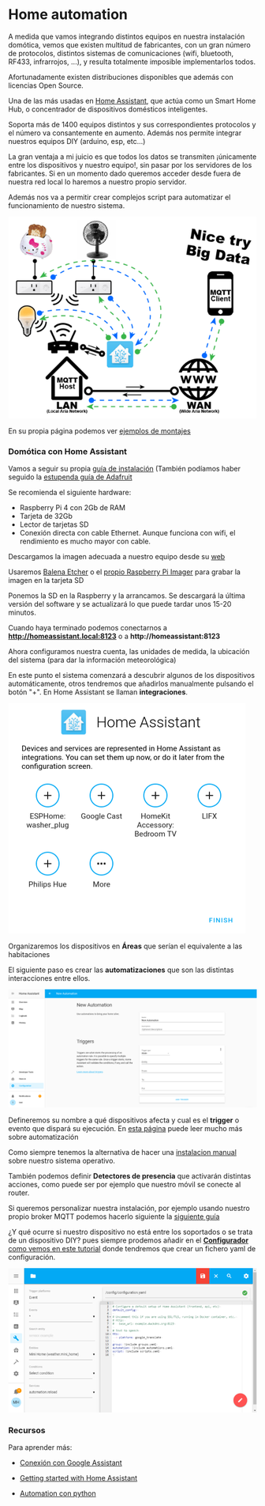 # Home automation

A medida que vamos integrando distintos equipos en nuestra instalación domótica, vemos que existen multitud de fabricantes, con un gran número de protocolos, distintos sistemas de comunicaciones (wifi, bluetooth, RF433, infrarrojos, ...), y resulta totalmente imposible implementarlos todos.

Afortunadamente existen distribuciones disponibles que además con licencias Open Source. 

Una de las más usadas en [Home Assistant](https://home-assistant.io), que actúa como un Smart Home Hub, o concentrador de dispositivos domésticos inteligentes. 

Soporta más de 1400 equipos distintos y sus correspondientes protocolos y el número va consantemente en aumento. Además nos permite integrar nuestros equipos DIY (arduino, esp, etc...)

La gran ventaja a mi juicio es que todos los datos se transmiten ¡únicamente entre los dispositivos y nuestro equipo!, sin pasar por los servidores de los fabricantes. Si en un momento dado queremos acceder desde fuera de nuestra red local lo haremos a nuestro propio servidor.

Además nos va a permitir crear complejos script para automatizar el funcionamiento de nuestro sistema.

![Arquitectura Home-Assystant](./images/internet_of_things___iot_Network_Hassio.png)

En su propia página podemos ver [ejemplos de montajes](https://www.home-assistant.io/cookbook/)

### Domótica con Home Assistant

Vamos a seguir su propia [guía de instalación](https://www.home-assistant.io/getting-started/) (También podíamos haber seguido la [estupenda guía de Adafruit](https://learn.adafruit.com/set-up-home-assistant-with-a-raspberry-pi?view=all)

Se recomienda el siguiente hardware:
* Raspberry Pi 4 con 2Gb de RAM
* Tarjeta de 32Gb
* Lector de tarjetas SD
* Conexión directa con cable Ethernet. Aunque funciona con wifi, el rendimiento es mucho mayor con cable.

Descargamos la imagen adecuada a nuestro equipo desde su [web](https://www.home-assistant.io/hassio/installation/)

Usaremos [Balena Etcher](https://www.balena.io/etcher/) o el [propio Raspberry Pi Imager](https://www.raspberrypi.com/software/) para grabar la imagen en la tarjeta SD

Ponemos la SD en la Raspberry y la arrancamos. Se descargará la última versión del software y se actualizará lo que puede tardar unos 15-20 minutos.

Cuando haya terminado podemos conectarnos a **http://homeassistant.local:8123** o a **http://homeassistant:8123**

Ahora configuramos nuestra cuenta, las unidades de medida, la ubicación del sistema (para dar la información meteorológica)

En este punto el sistema comenzará a descubrir algunos de los dispositivos automáticamente, otros tendremos que añadirlos manualmente pulsando el botón "+". En Home Assistant se llaman **integraciones**.


![Dispositivos](./images/devices.png)

Organizaremos los dispositivos en **Áreas** que serían el equivalente a las habitaciones

El siguiente paso es crear las **automatizaciones** que son las distintas interacciones entre ellos.

![Automatizaciones](./images/new-automation.png)

Defineremos su nombre a qué dispositivos afecta y cual es el **trigger** o evento que dispará su ejecución. En [esta página](https://www.home-assistant.io/getting-started/automation/) puede leer mucho más sobre automatización

Como siempre tenemos la alternativa de hacer una [instalacion manual](https://www.home-assistant.io/docs/installation/raspberry-pi/) sobre nuestro sistema operativo.

También podemos definir **Detectores de presencia** que activarán distintas acciones, como puede ser por ejemplo que nuestro móvil se conecte al router.

Si queremos personalizar nuestra instalación, por ejemplo usando nuestro propio broker MQTT podemos hacerlo siguiente la [siguiente guía](https://learn.adafruit.com/set-up-home-assistant-with-a-raspberry-pi/mqtt-setup)

¿Y qué ocurre si nuestro dispositivo no está entre los soportados o se trata de un dispositivo DIY? pues siempre prodemos añadir en el [**Configurador** como vemos en este tutorial](https://learn.adafruit.com/set-up-home-assistant-with-a-raspberry-pi/configuration-yaml) donde tendremos que crear un fichero yaml de configuración.

![Configuracion dispositivo DIY](./images/internet_of_things___iot_Config7.png)

### Recursos

Para aprender más:

* [Conexión con Google Assistant](https://www.home-assistant.io/addons/google_assistant/)

* [Getting started with Home Assistant](https://randomnerdtutorials.com/getting-started-with-home-assistant-on-raspberry-pi/#more-43192)

* [Automation con python](https://www.hackster.io/ahmedibrrahim/smart-home-automation-iot-using-raspberry-pi-and-python-47fb62)

